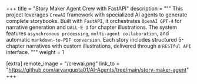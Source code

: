 +++
title = "Story Maker Agent Crew with FastAPI"
description = """
This project leverages `CrewAI` framework with specialized AI agents to generate complete storybooks. Built with `FastAPI`, it orchestrates `OpenAI GPT-4` for narrative generation and `DALL-E 3` for chapter illustrations. The system features `asynchronous processing`, `multi-agent collaboration`, and automatic `markdown-to-PDF conversion`. Each story includes structured 5-chapter narratives with custom illustrations, delivered through a `RESTful API` interface.
"""
weight = 1

[extra]
remote_image = "/crewai.png"
link_to = "https://github.com/aryangupta01/AI-Agents/tree/main/story-maker-agent"
+++